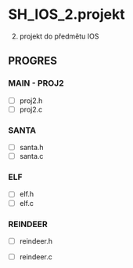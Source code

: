 # SH_IOS_2.projekt
2. projekt do předmětu IOS

## PROGRES
### MAIN - PROJ2
- [ ] proj2.h
- [ ] proj2.c
### SANTA
- [ ] santa.h
- [ ] santa.c
### ELF
- [ ] elf.h
- [ ] elf.c
### REINDEER
- [ ] reindeer.h
- [ ] reindeer.c

